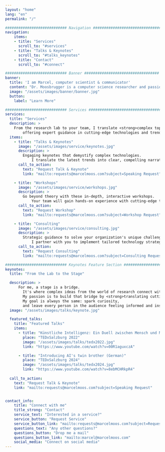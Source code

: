 ```yaml
---
layout: "home"
lang: "en"
permalink: "/"

############################ Navigation ##################################
navigation:
    items:
    - title: "Services"
      scroll_to: "#services"
    - title: "Talks & Keynotes"
      scroll_to: "#talks_keynotes"
    - title: "Contact"
      scroll_to: "#connect"

############################ Banner ##################################
banner:
  title: 'I am Marcel, computer scientist & communicator' 
  content: "Dr. Moosbrugger is a computer science researcher and passionate science communicator."
  image: "/assets/images/banner/banner.jpg"
  button:
    label: "Learn More"

############################ Services ##################################
services:
  title: "Services"
  description: >
    From the research lab to your team, I translate <strong>complex topics into actionable knowledge</strong>,
        offering expert guidance in cutting-edge technologies and trends to empower your team, organization, and audience.
  items:
    - title: "Talks & Keynotes"
      image: "/assets/images/service/keynotes.jpg"
      description: >
        Engaging keynotes that demystify complex technologies.
            I translate the latest trends into clear, compelling narratives that inform and inspire your audience.
      call_to_action:
        text: "Request Talk & Keynote"
        link: "mailto:requests@marcelmoos.com?subject=Speaking Request"

    - title: "Workshops"
      image: "/assets/images/service/workshops.jpg"
      description: >
        Go beyond theory with these in-depth, interactive workshops.
            Your team will gain hands-on experience with cutting-edge tools, equipping them with the practical skills needed to innovate and excel.
      call_to_action:
        text: "Request Workshop"
        link: "mailto:requests@marcelmoos.com?subject=Workshop Request"

    - title: "Consulting"
      image: "/assets/images/service/consulting.jpg"
      description: >
        Strategic guidance to solve your organization's unique challenges.
            I partner with you to implement tailored technology strategies, turning your company's potential into measurable results.
      call_to_action:
        text: "Request Consulting"
        link: "mailto:requests@marcelmoos.com?subject=Consulting Request"

############################ Keynotes Feature Section ###########################
keynotes:
  title: "From the Lab to the Stage"

  description: >
      For me, a stage is a bridge.
        It's where complex ideas from the world of research connect with the curiosity of a live audience.
        My passion is to build that bridge by <strong>translating cutting-edge science into engaging stories and clear, compelling insights</strong>.
        My goal is always the same: spark curiosity,
        and leave every person in the audience feeling informed and inspired.
  image: "/assets/images/talks/keynote.jpg"

  featured_talks:
    title: "Featured Talks"
    items:
      - title: "Künstliche Intelligenz: Ein Duell zwischen Mensch und Maschine? (German)"
        place: "TEDxSalzburg 2022"
        image: "/assets/images/talks/tedx2022.jpg"
        link: "https://www.youtube.com/watch?v=00R1aguxczA"

      - title: "Introducing AI's twin brother (German)"
        place: "TEDxSalzburg 2024"
        image: "/assets/images/talks/tedx2024.jpg"
        link: "https://www.youtube.com/watch?v=8ebMCHRkpR4"
  
  call_to_action:
    text: "Request Talk & Keynote"
    link: "mailto:requests@marcelmoos.com?subject=Speaking Request"


contact_info:
    title: "Connect with me"
    title_strong: "Contact"
    service_text: "Interested in a service?"
    service_button: "Request Service"
    service_button_link: "mailto:requests@marcelmoos.com?subject=Request Service"
    questions_text: "Any other questions?"
    questions_button: "Drop me a mail"
    questions_button_link: "mailto:marcel@marcelmoos.com"
    social_media: "Connect on social media"
---
```

